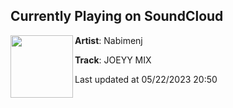 ## Currently Playing on SoundCloud

[<img align="left" width="100" src="https://i1.sndcdn.com/artworks-4DSTpIJpyyK8LBNz-KNgRFw-t500x500.jpg">](https://soundcloud.com/nabimenj/joeyy-mix)

**Artist**: Nabimenj 

**Track**: JOEYY MIX

Last updated at 05/22/2023 20:50
